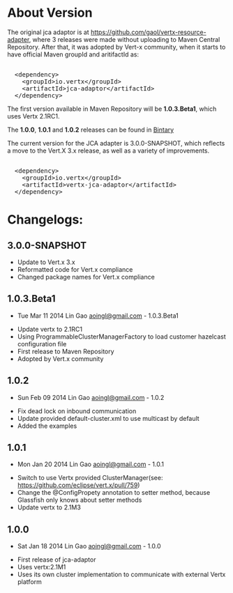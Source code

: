 About Version
======================

The original jca adaptor is at https://github.com/gaol/vertx-resource-adapter, where 3 releases were made without uploading to Maven Central Repository. After that, it was adopted by Vert-x community, when it starts to have official Maven groupId and aritifactId as:

<pre>

  &lt;dependency&gt;
    &lt;groupId&gt;io.vertx&lt;/groupId&gt;
    &lt;artifactId&gt;jca-adaptor&lt;/artifactId&gt;
  &lt;/dependency&gt;
</pre>

The first version available in Maven Repository will be <b>1.0.3.Beta1</b>, which uses Vertx 2.1RC1.

The <b>1.0.0</b>, <b>1.0.1</b> and <b>1.0.2</b> releases can be found in [Bintary](https://bintray.com/gaol/downloads/vertx-resource-adapter)


The current version for the JCA adapter is 3.0.0-SNAPSHOT, which reflects
a move to the Vert.X 3.x release, as well as a variety of improvements. 

<pre>

  &lt;dependency&gt;
    &lt;groupId&gt;io.vertx&lt;/groupId&gt;
    &lt;artifactId&gt;vertx-jca-adaptor&lt;/artifactId&gt;
  &lt;/dependency&gt;
</pre>


Changelogs:
======================

3.0.0-SNAPSHOT
----
- Update to Vert.x 3.x
- Reformatted code for Vert.x compliance
- Changed package names for Vert.x compliance

1.0.3.Beta1
------
* Tue Mar 11 2014 Lin Gao <aoingl@gmail.com> - 1.0.3.Beta1
- Update vertx to 2.1RC1
- Using ProgrammableClusterManagerFactory to load customer hazelcast configuration file
- First release to Maven Repository
- Adopted by Vert.x community

1.0.2
------
* Sun Feb 09 2014 Lin Gao <aoingl@gmail.com> - 1.0.2
- Fix dead lock on inbound communication
- Update provided default-cluster.xml to use multicast by default
- Added the examples

1.0.1
------
* Mon Jan 20 2014 Lin Gao <aoingl@gmail.com> - 1.0.1
- Switch to use Vertx provided ClusterManager(see: https://github.com/eclipse/vert.x/pull/759)
- Change the @ConfigPropety annotation to setter method, because Glassfish only knows about setter methods
- Update vertx to 2.1M3

1.0.0
------
* Sat Jan 18 2014 Lin Gao <aoingl@gmail.com> - 1.0.0
- First release of jca-adaptor
- Uses vertx:2.1M1
- Uses its own cluster implementation to communicate with external Vertx platform
